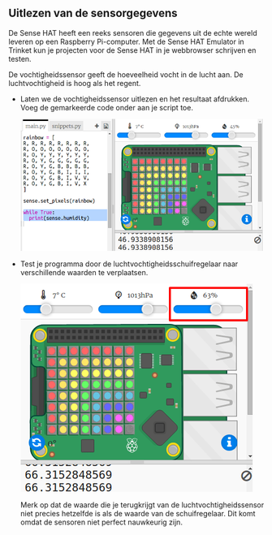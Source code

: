 ## Uitlezen van de sensorgegevens

De Sense HAT heeft een reeks sensoren die gegevens uit de echte wereld leveren op een Raspberry Pi-computer. Met de Sense HAT Emulator in Trinket kun je projecten voor de Sense HAT in je webbrowser schrijven en testen.

De vochtigheidssensor geeft de hoeveelheid vocht in de lucht aan. De luchtvochtigheid is hoog als het regent.

+ Laten we de vochtigheidssensor uitlezen en het resultaat afdrukken. Voeg de gemarkeerde code onder aan je script toe.
    
    ![schermafbeelding](images/rainbow-humid.png)

+ Test je programma door de luchtvochtigheidsschuifregelaar naar verschillende waarden te verplaatsen.
    
    ![schermafbeelding](images/rainbow-slider.png)
    
    Merk op dat de waarde die je terugkrijgt van de luchtvochtigheidssensor niet precies hetzelfde is als de waarde van de schuifregelaar. Dit komt omdat de sensoren niet perfect nauwkeurig zijn.